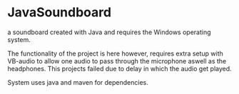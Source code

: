 # JavaSoundboard
a soundboard created with Java and requires the Windows operating system.


The functionality of the project is here however, requires extra setup with VB-audio to allow one audio to pass through the microphone aswell as the headphones. This projects failed due to delay in which the audio get played.

System uses java and maven for dependencies.
